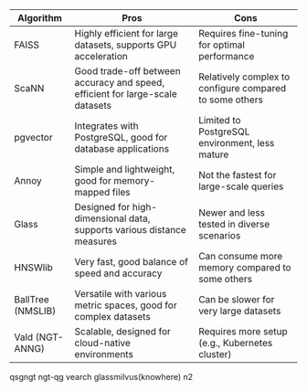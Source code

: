 
| Algorithm         | Pros                                                                          | Cons                                                    |
|-------------------|-------------------------------------------------------------------------------|---------------------------------------------------------|
| FAISS             | Highly efficient for large datasets, supports GPU acceleration                | Requires fine-tuning for optimal performance            |
| ScaNN             | Good trade-off between accuracy and speed, efficient for large-scale datasets | Relatively complex to configure compared to some others |
| pgvector          | Integrates with PostgreSQL, good for database applications                    | Limited to PostgreSQL environment, less mature          |
| Annoy             | Simple and lightweight, good for memory-mapped files                          | Not the fastest for large-scale queries                 |
| Glass             | Designed for high-dimensional data, supports various distance measures        | Newer and less tested in diverse scenarios              |
| HNSWlib           | Very fast, good balance of speed and accuracy                                 | Can consume more memory compared to some others         |
| BallTree (NMSLIB) | Versatile with various metric spaces, good for complex datasets               | Can be slower for very large datasets                   |
| Vald (NGT-ANNG)   | Scalable, designed for cloud-native environments                              | Requires more setup (e.g., Kubernetes cluster)          |



qsgngt ngt-qg vearch glassmilvus(knowhere) n2
